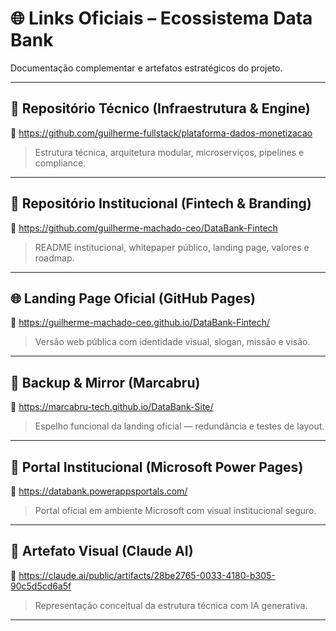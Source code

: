 # 🌐 Links Oficiais – Ecossistema Data Bank

Documentação complementar e artefatos estratégicos do projeto.

---

## 🔧 Repositório Técnico (Infraestrutura & Engine)

📁 https://github.com/guilherme-fullstack/plataforma-dados-monetizacao  
> Estrutura técnica, arquitetura modular, microserviços, pipelines e compliance.

---

## 🏦 Repositório Institucional (Fintech & Branding)

📁 https://github.com/guilherme-machado-ceo/DataBank-Fintech  
> README institucional, whitepaper público, landing page, valores e roadmap.

---

## 🌐 Landing Page Oficial (GitHub Pages)

🔗 https://guilherme-machado-ceo.github.io/DataBank-Fintech/  
> Versão web pública com identidade visual, slogan, missão e visão.

---

## 🧬 Backup & Mirror (Marcabru)

🔗 https://marcabru-tech.github.io/DataBank-Site/  
> Espelho funcional da landing oficial — redundância e testes de layout.

---

## 💠 Portal Institucional (Microsoft Power Pages)

🔗 https://databank.powerappsportals.com/  
> Portal oficial em ambiente Microsoft com visual institucional seguro.

---

## 🧠 Artefato Visual (Claude AI)

🎨 https://claude.ai/public/artifacts/28be2765-0033-4180-b305-90c5d5cd6a5f  
> Representação conceitual da estrutura técnica com IA generativa.

---

